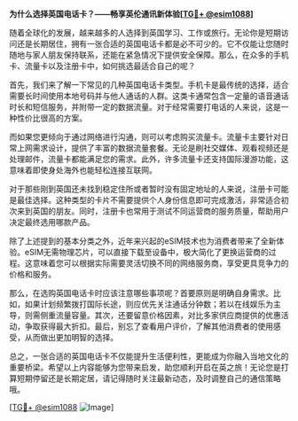 **为什么选择英国电话卡？——畅享英伦通讯新体验[[TG💪+ @esim1088](https://t.me/s/esim1088)]**

随着全球化的发展，越来越多的人选择到英国学习、工作或旅行。无论你是短期访问还是长期居住，拥有一张合适的英国电话卡都是必不可少的。它不仅能让您随时随地与家人朋友保持联系，还能在紧急情况下提供安全保障。那么，在众多的手机卡、流量卡以及注册卡中，如何挑选最适合自己的呢？

首先，我们来了解一下常见的几种英国电话卡类型。手机卡是最传统的选择，适合需要长时间使用本地号码并与他人通话的人群。这类卡通常包含一定量的语音通话时长和短信服务，并附带一定的数据流量。对于经常需要打电话的人来说，这是一种性价比很高的方案。

而如果您更倾向于通过网络进行沟通，则可以考虑购买流量卡。流量卡主要针对日常上网需求设计，提供了丰富的数据流量套餐。无论是刷社交媒体、观看视频还是处理邮件，流量卡都能满足您的需求。此外，许多流量卡还支持国际漫游功能，这意味着即使身处海外也能轻松连接互联网。

对于那些刚到英国还未找到稳定住所或者暂时没有固定地址的人来说，注册卡可能是最佳选择。这种类型的卡片不需要提供个人身份信息即可完成激活，非常适合初次来到英国的朋友。同时，注册卡也常用于测试不同运营商的服务质量，帮助用户决定最终选用哪款产品。

除了上述提到的基本分类之外，近年来兴起的eSIM技术也为消费者带来了全新体验。eSIM无需物理芯片，可以直接下载至设备中，极大简化了更换运营商的过程。这意味着您可以根据实际需要灵活切换不同的网络服务商，享受更具竞争力的价格和服务。

那么，在选购英国电话卡时应该注意哪些事项呢？首要原则是明确自身需求。比如，如果计划频繁拨打国际长途，则应优先关注通话分钟数；若以在线娱乐为主导，则需侧重流量容量。其次，还要留意价格因素，对比多家供应商提供的优惠活动，争取获得最大折扣。最后，别忘了查看用户评价，了解其他消费者的使用感受，从而做出更加明智的选择。

总之，一张合适的英国电话卡不仅能提升生活便利性，更能成为你融入当地文化的重要桥梁。希望以上内容能够为您带来启发，助您顺利开启在英之旅！无论您是打算短期停留还是长期定居，请记得随时关注最新动态，及时调整自己的通信策略哦。

[[TG💪+ @esim1088](https://t.me/s/esim1088) ![Image](https://i.postimg.cc/4NQfJmqS/Snipaste-2025-05-13-00-14-12.png)]